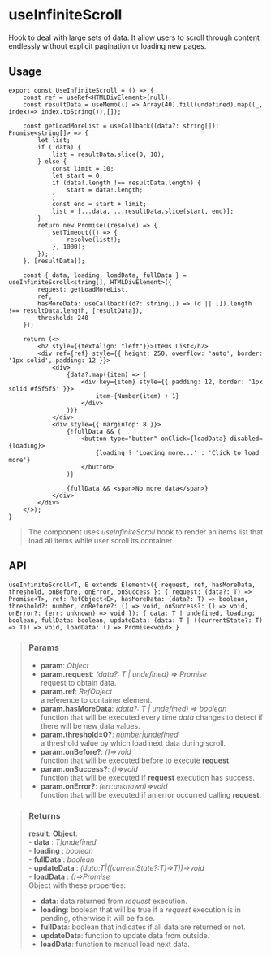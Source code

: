 # useInfiniteScroll
Hook to deal with large sets of data. It allow users to scroll through content endlessly without explicit pagination or loading new pages.

## Usage

```tsx
export const UseInfiniteScroll = () => {
	const ref = useRef<HTMLDivElement>(null);
	const resultData = useMemo(() => Array(40).fill(undefined).map((_, index)=> index.toString()),[]);

	const getLoadMoreList = useCallback((data?: string[]): Promise<string[]> => {
		let list;
		if (!data) {
			list = resultData.slice(0, 10);
		} else {
			const limit = 10;
			let start = 0;
			if (data!.length !== resultData.length) {
				start = data!.length;
			}
			const end = start + limit;
			list = [...data, ...resultData.slice(start, end)];
		}
		return new Promise((resolve) => {
			setTimeout(() => {
				resolve(list!);
			}, 1000);
		});
	}, [resultData]);

	const { data, loading, loadData, fullData } = useInfiniteScroll<string[], HTMLDivElement>({
		request: getLoadMoreList,
		ref,
		hasMoreData: useCallback((d?: string[]) => (d || []).length !== resultData.length, [resultData]),
		threshold: 240
	});

	return (<>
		<h2 style={{textAlign: "left"}}>Items List</h2>
		<div ref={ref} style={{ height: 250, overflow: 'auto', border: '1px solid', padding: 12 }}>
			<div>
				{data?.map((item) => (
					<div key={item} style={{ padding: 12, border: '1px solid #f5f5f5' }}>
						item-{Number(item) + 1}
					</div>
				))}
			</div>
			<div style={{ marginTop: 8 }}>
				{!fullData && (
					<button type="button" onClick={loadData} disabled={loading}>
						{loading ? 'Loading more...' : 'Click to load more'}
					</button>
				)}

				{fullData && <span>No more data</span>}
			</div>
		</div>
	</>);
}
```

> The component uses _useInfiniteScroll_ hook to render an items list that load all items while user scroll its container.


## API

```tsx
useInfiniteScroll<T, E extends Element>({ request, ref, hasMoreData, threshold, onBefore, onError, onSuccess }: { request: (data?: T) => Promise<T>, ref: RefObject<E>, hasMoreData: (data?: T) => boolean, threshold?: number, onBefore?: () => void, onSuccess?: () => void, onError?: (err: unknown) => void }): { data: T | undefined, loading: boolean, fullData: boolean, updateData: (data: T | ((currentState?: T) => T)) => void, loadData: () => Promise<void> }
```

> ### Params
>
> - __param__: _Object_
> - __param.request__: _(data?: T | undefined) => Promise<T>_  
request to obtain data.
> - __param.ref__: _RefObject<E extends Element>_  
a reference to container element.
> - __param.hasMoreData__: _(data?: T | undefined) => boolean_  
function that will be executed every time _data_ changes to detect if there will be new data values.
> - __param.threshold=0?__: _number|undefined_  
a threshold value by which load next data during scroll.
> - __param.onBefore?__: _()=>void_  
function that will be executed before to execute __request__.
> - __param.onSuccess?__: _()=>void_  
function that will be executed if __request__ execution has success.
> - __param.onError?__: _(err:unknown)=>void_  
function that will be executed if an error occurred calling __request__.
>

> ### Returns
>
> __result__:  __Object__:  
    - __data__ : _T|undefined_  
    - __loading__ : _boolean_  
    - __fullData__ : _boolean_  
    - __updateData__ : _(data:T|((currentState?:T)=>T))=>void_  
    - __loadData__ : _()=>Promise<void>_  
> Object with these properties:
> - __data__: data returned from _request_ execution.
> - __loading__: boolean that will be true if a _request_ execution is in pending, otherwise it will be false.
> - __fullData__: boolean that indicates if all data are returned or not.
> - __updateData__: function to update data from outside.
> - __loadData__:  function to manual load next data.
>